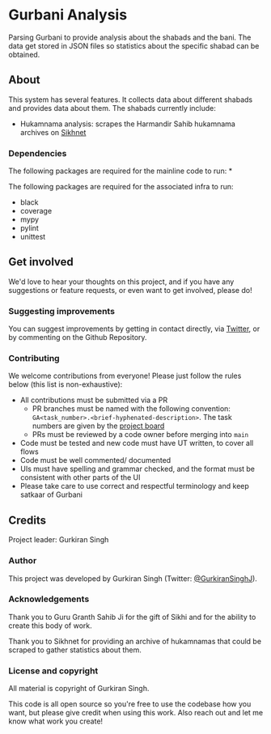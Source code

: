 # Gurbani Analysis
Parsing Gurbani to provide analysis about the shabads and the bani. The data get stored in JSON files so statistics about the specific shabad can be obtained.

## About
This system has several features. It collects data about different shabads and provides data about them. The shabads currently include:
* Hukamnama analysis: scrapes the Harmandir Sahib hukamnama archives on [Sikhnet](https://www.sikhnet.com/hukam)

### Dependencies
The following packages are required for the mainline code to run:
* 

The following packages are required for the associated infra to run:
* black
* coverage
* mypy
* pylint
* unittest

## Get involved
We'd love to hear your thoughts on this project, and if you have any suggestions or feature requests, or even want to get involved, please do!

### Suggesting improvements
You can suggest improvements by getting in contact directly, via [Twitter](https://twitter.com/GurkiranSinghJ), or by commenting on the Github Repository.

### Contributing
We welcome contributions from everyone! Please just follow the rules below (this list is non-exhaustive):

- All contributions must be submitted via a PR
  - PR branches must be named with the following convention: `GA<task_number>.<brief-hyphenated-description>`. The task numbers are given by the [project board](https://github.com/users/kiransingh99/projects/1/views/1)
  - PRs must be reviewed by a code owner before merging into `main`
- Code must be tested and new code must have UT written, to cover all flows
- Code must be well commented/ documented
- UIs must have spelling and grammar checked, and the format must be consistent with other parts of the UI
- Please take care to use correct and respectful terminology and keep satkaar of Gurbani

## Credits
Project leader: Gurkiran Singh

### Author
This project was developed by Gurkiran Singh (Twitter: [@GurkiranSinghJ](https://twitter.com/GurkiranSinghJ)).

### Acknowledgements
Thank you to Guru Granth Sahib Ji for the gift of Sikhi and for the ability to create this body of work.

Thank you to Sikhnet for providing an archive of hukamnamas that could be scraped to gather statistics about them.

### License and copyright
All material is copyright of Gurkiran Singh.

This code is all open source so you're free to use the codebase how you want, but please give credit when using this work. Also reach out and let me know what work you create!